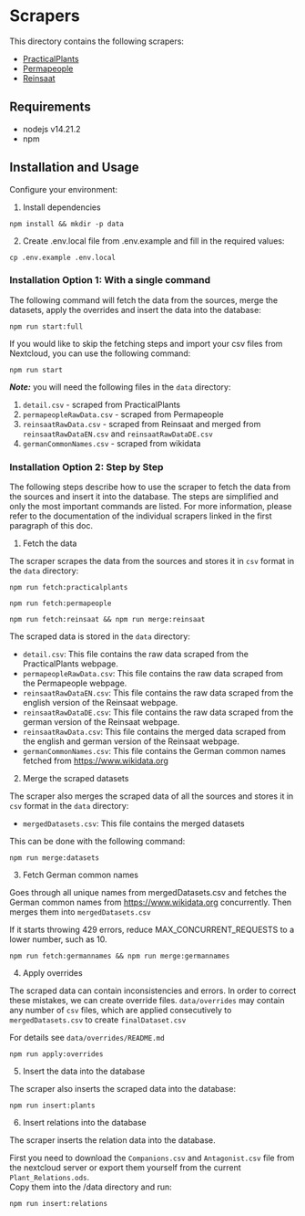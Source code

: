 # Scrapers

This directory contains the following scrapers:

- [PracticalPlants](/scraper/doc/practicalplants_scraper.md)
- [Permapeople](/scraper/doc/permapeople_scraper.md)
- [Reinsaat](/scraper/doc/reinsaat_scraper.md)

## Requirements

- nodejs v14.21.2
- npm

## Installation and Usage

Configure your environment:

1. Install dependencies

```shell
npm install && mkdir -p data
```

2. Create .env.local file from .env.example and fill in the required values:

```shell
cp .env.example .env.local
```

### Installation Option 1: With a single command

The following command will fetch the data from the sources, merge the datasets, apply the overrides and insert the data into the database:

```shell
npm run start:full
```

If you would like to skip the fetching steps and import your csv files from Nextcloud, you can use the following command:

```shell
npm run start
```

**_Note:_** you will need the following files in the `data` directory:

1. `detail.csv` - scraped from PracticalPlants
2. `permapeopleRawData.csv` - scraped from Permapeople
3. `reinsaatRawData.csv` - scraped from Reinsaat and merged from `reinsaatRawDataEN.csv` and `reinsaatRawDataDE.csv`
4. `germanCommonNames.csv` - scraped from wikidata

### Installation Option 2: Step by Step

The following steps describe how to use the scraper to fetch the data from the sources and insert it into the database.
The steps are simplified and only the most important commands are listed.
For more information, please refer to the documentation of the individual scrapers linked in the first paragraph of this doc.

1. Fetch the data

The scraper scrapes the data from the sources and stores it in `csv` format in the `data` directory:

```shell
npm run fetch:practicalplants
```

```shell
npm run fetch:permapeople
```

```shell
npm run fetch:reinsaat && npm run merge:reinsaat
```

The scraped data is stored in the `data` directory:

- `detail.csv`: This file contains the raw data scraped from the PracticalPlants webpage.
- `permapeopleRawData.csv`: This file contains the raw data scraped from the Permapeople webpage.
- `reinsaatRawDataEN.csv`: This file contains the raw data scraped from the english version of the Reinsaat webpage.
- `reinsaatRawDataDE.csv`: This file contains the raw data scraped from the german version of the Reinsaat webpage.
- `reinsaatRawData.csv`: This file contains the merged data scraped from the english and german version of the Reinsaat webpage.
- `germanCommonNames.csv`: This file contains the German common names fetched from https://www.wikidata.org

2. Merge the scraped datasets

The scraper also merges the scraped data of all the sources and stores it in `csv` format in the `data` directory:

- `mergedDatasets.csv`: This file contains the merged datasets

This can be done with the following command:

```shell
npm run merge:datasets
```

3. Fetch German common names

Goes through all unique names from mergedDatasets.csv and fetches the German common names from https://www.wikidata.org concurrently. Then merges them into `mergedDatasets.csv`

If it starts throwing 429 errors, reduce MAX_CONCURRENT_REQUESTS to a lower number, such as 10.

```shell
npm run fetch:germannames && npm run merge:germannames
```

4. Apply overrides

The scraped data can contain inconsistencies and errors.
In order to correct these mistakes, we can create override files.
`data/overrides` may contain any number of `csv` files, which are applied consecutively to `mergedDatasets.csv` to create `finalDataset.csv`

For details see `data/overrides/README.md`

```shell
npm run apply:overrides
```

5. Insert the data into the database

The scraper also inserts the scraped data into the database:

```shell
npm run insert:plants
```

6. Insert relations into the database

The scraper inserts the relation data into the database.

First you need to download the `Companions.csv` and `Antagonist.csv` file from the nextcloud server or export them yourself from the current `Plant_Relations.ods`.  
Copy them into the /data directory and run:

```shell
npm run insert:relations
```
